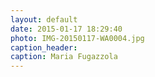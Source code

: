 ```yaml
---
layout: default
date: 2015-01-17 18:29:40
photo: IMG-20150117-WA0004.jpg
caption_header:  
caption: Maria Fugazzola
---
```

